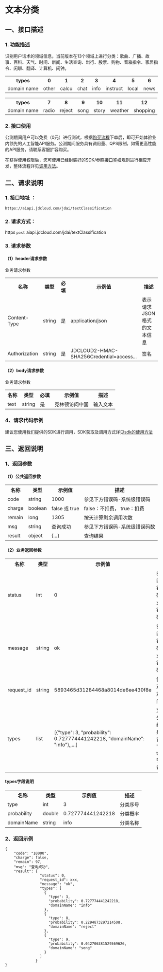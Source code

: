 # 文本分类

## 一、接口描述 
### 1. 功能描述  
  识别用户话术的领域信息，当前版本在13个领域上进行分类：歌曲、广播、故事、百科、天气、时间、新闻、生活查询、岀行、股票、购物、音箱指令、家居指令、闲聊、翻译、计算机、闹钟。
<table>
   <tr>
      <th>types</th>
      <th>0</th>
      <th>1</th>
      <th>2</th>
      <th>3</th>
      <th>4</th>
      <th>5</th>
      <th>6</th>
   </tr>
   <tr>
      <td>domain name</td>
      <td>other</td>
      <td>calcu</td>
      <td>chat</td>
      <td>info</td>
      <td>instruct</td>
      <td>local</td>
      <td>news</td>
   </tr>
</table>

<table>
   <tr>
      <th>types</th>
      <th>7</th>
      <th>8</th>
      <th>9</th>
      <th>10</th>
      <th>11</th>
      <th>12</th>
   </tr>
   <tr>
      <td>domain name</td>
      <td>radio</td>
      <td>reject</td>
      <td>song</td>
      <td>story</td>
      <td>weather</td>
      <td>shopping</td>
   </tr>
</table>

### 2. 接口使用

公测期间用户可以免费（0元）进行测试，根据[购买流程](../Pricing/Purchase-Process.md)下单后，即可开始体验业内领先的人工智能API服务。公测期间服务具有调用量、QPS限制，如需更高性能的API服务，请联系客服扩容购买。

在获得使用权限后，您可使用已经封装好的SDK/参照[接口鉴权](../Operation-Guide/Authentication.md)规则进行相应开发，整体流程详见[调用方法](../Operation-Guide/call-methods.md)。


## 二、请求说明

### 1. 接口地址 ：

```
https://aiapi.jdcloud.com/jdai/textClassification
```

### 2. 请求方式：

https `post` aiapi.jdcloud.com/jdai/textClassification

### 3. 请求参数

#### （1）header请求参数
业务请求参数
<table>
   <tr>
      <th>名称</th>
      <th>类型</th>
      <th>必填</th>
      <th>示例值</th>
      <th>描述</th>
   </tr>
   <tr>
      <td>Content-Type</td>
      <td>string</td>
      <td>是</td>
      <td>application/json</td>
      <td>表示请求JSON格式的文本信息</td>
   </tr>
   <tr>
      <td>Authorization</td>
      <td>string</td>
      <td>是</td>
      <td>JDCLOUD2-HMAC-SHA256Credential=access...</td>
      <td>签名</td>
   </tr>
</table>

#### （2）body请求参数
业务请求参数
<table>
   <tr>
      <th>名称</th>
      <th>类型</th>
      <th>必填</th>
      <th>示例值</th>
      <th>描述</th>
   </tr>
   <tr>
      <td>text</td>
      <td>string</td>
      <td>是</td>
      <td>克林顿访问中国</td>
      <td>输入文本</td>
   </tr>
</table>

### 4、请求代码示例
建议您使用我们提供的SDK进行调用，SDK获取及调用方式详见[sdk的使用方法](../Operation-Guide/Use-Sdk.md)


## 三、返回说明
### 1、返回参数
#### （1）公共返回参数

<table>
   <tr>
      <th>名称</th>
      <th>类型</th>
      <th>示例值</th>
      <th>描述</th>
   </tr>
   <tr>
      <td>code</td>
      <td>string</td>
      <td>1000</td>
      <td>参见下方错误码-系统级错误码</td>
   </tr>
      <tr>
      <td>charge</td>
      <td>boolean</td>
      <td>false 或 true</td>
      <td>false：不扣费， true：扣费</td>
   </tr>
      <tr>
      <td>remain</td>
      <td>long</td>
      <td>1305</td>
      <td>按天计算剩余调用次数</td>
   </tr>
      </tr>
      <tr>
      <td>msg</td>
      <td>string</td>
      <td>查询成功</td>
      <td>参见下方错误码-系统级错误码数</td>
   </tr>
      </tr>
      <tr>
      <td>result</td>
      <td>object</td>
      <td>{...}</td>
      <td>查询结果</td>
   </tr>
</table>

#### （2）业务返回参数

<table>
   <tr>
      <th>名称</th>
      <th>类型</th>
      <th>示例值</th>
      <th>描述</th>
   </tr>
   <tr>
      <td>status</td>
      <td>int</td>
      <td>0</td>
      <td>参照四、错误码-业务错误码</td>
   </tr>
      <tr>
      <td>message</td>
      <td>string</td>
      <td>ok</td>
      <td>参照四、错误码-业务错误码</td>
   </tr>
      <tr>
      <td>request_id</td>
      <td>string</td>
      <td>5893465d31284468a8014de6ee430f8e</td>
      <td>便于双方定位问题</td>
   </tr>
   <tr>
      <td>types</td>
      <td>list</td>
      <td> [{"type": 3, "probability": 0.727774441242218, "domainName": "info"},,...] </td>
      <td>文本分类结果，详情下面types字段说明</td>
   </tr>
</table>

#### types字段说明
<table>
   <tr>
      <th>名称</th>
      <th>类型</th>
      <th>示例值</th>
      <th>描述</th>
   </tr>
   <tr>
      <td>type</td>
      <td>int</td>
      <td>3</td>
      <td>分类序号</td>
   </tr>
   <tr>
      <td>probability</td>
      <td>double</td>
      <td>0.727774441242218</td>
      <td>分类概率</td>
   </tr>
   <tr>
      <td>domainName</td>
      <td>string</td>
      <td>info</td>
      <td>分类名称</td>
   </tr>
</table>


### 2、返回示例


```
{
    "code": "10000",
    "charge": false,
    "remain": 97,
    "msg": "查询成功",
    "result": {
                "status": 0,
                "request_id": xxx,
                "message": "ok",
                "types": [
                  {
                    "type": 3,
                    "probability": 0.727774441242218,
                    "domainName": "info"
                  },
                  {
                    "type": 8,
                    "probability": 0.2294873297214508,
                    "domainName": "reject"
                  },
                  {
                    "type": 9,
                    "probability": 0.042706381529569626,
                    "domainName": "song"
                  }
                ]
              }
}
```
